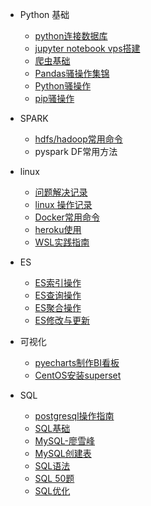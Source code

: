 
* Python 基础
  - [python连接数据库](/python/docs/python_database.md)
  - [jupyter notebook vps搭建](/python/docs/jupyter-vpsconfig.md)
  - [爬虫基础](/python/docs/scracp.md)
  - [Pandas骚操作集锦](/python/docs/pandas_do.md)
  - [Python骚操作](/python/docs/python_do.md)
  - [pip骚操作](/python/docs/pip_do.md)

* SPARK
  * [hdfs/hadoop常用命令](/python/docs/hdfs_hadoop_code.md)
  * pyspark DF常用方法
  
* linux
  * [问题解决记录](python/docs/figureitout.md)
  * [linux 操作记录](python/docs/linux.md)
  * [Docker常用命令](python/docs/docker.md)
  * [heroku使用](python/docs/heroku.md)
  * [WSL实践指南](python/docs/wsl.md)

* ES
  * [ES索引操作](/python/docs/es_index.md)
  * [ES查询操作](/python/docs/es_search.md)
  * [ES聚合操作](/python/docs/es_group.md)
  * [ES修改与更新](/python/docs/es_update.md)

* 可视化
  * [pyecharts制作BI看板](/python/docs/pyecharts-BI.md)
  * [CentOS安装superset](/python/docs/superset-install.md)
  
* SQL
  * [postgresql操作指南](/python/docs/postgresql.md)
  * [SQL基础](/python/docs/sqljichu.md)
  * [MySQL-廖雪峰](/python/docs/sqlliao-xue-feng.md)
  * [MySQL创建表](/python/docs/sql_table.md)
  * [SQL语法](/python/docs/sqlyu-fa.md)
  * [SQL 50题 ](/python/docs/sql-50ti.md)
  * [SQL优化](/python/docs/sqlyouhua.md)


